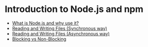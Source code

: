 # Introduction to Node.js and npm

- [What is Node.js and why use it?](./Notes/ReadmeFiles/what-is-nodejs.md)
- [Reading and Writing Files (Synchronous way)](./Notes/Introduction-to-node-js-And-npm/filesSynchronous.js)
- [Reading and Writing Files (Asynchronous way)](./Notes/Introduction-to-node-js-And-npm/filesAsync.js)
- [Blocking vs Non-Blocking](./Notes/ReadmeFiles/blocking-vs-nonblocking.md)
